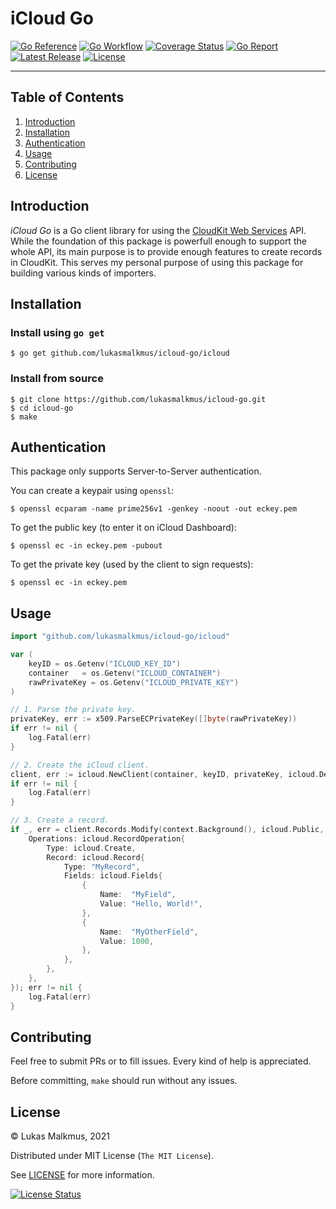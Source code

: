 # iCloud Go

[![Go Reference][gopkg_badge]][gopkg]
[![Go Workflow][go_workflow_badge]][go_workflow]
[![Coverage Status][coverage_badge]][coverage]
[![Go Report][report_badge]][report]
[![Latest Release][release_badge]][release]
[![License][license_badge]][license]

---

## Table of Contents

1. [Introduction](#introduction)
1. [Installation](#Installation)
1. [Authentication](#authentication)
1. [Usage](#usage)
1. [Contributing](#contributing)
1. [License](#license)

## Introduction

_iCloud Go_ is a Go client library for using the [CloudKit Web Services][1] API.
While the foundation of this package is powerfull enough to support the whole
API, its main purpose is to provide enough features to create records in
CloudKit. This serves my personal purpose of using this package for building
various kinds of importers.

  [1]: https://developer.apple.com/library/archive/documentation/DataManagement/Conceptual/CloudKitWebServicesReference/index.html

## Installation

### Install using `go get`

```shell
$ go get github.com/lukasmalkmus/icloud-go/icloud
```

### Install from source

```shell
$ git clone https://github.com/lukasmalkmus/icloud-go.git
$ cd icloud-go
$ make
```

## Authentication

This package only supports Server-to-Server authentication.

You can create a keypair using `openssl`:

```shell
$ openssl ecparam -name prime256v1 -genkey -noout -out eckey.pem
```

To get the public key (to enter it on iCloud Dashboard):

```shell
$ openssl ec -in eckey.pem -pubout
```

To get the private key (used by the client to sign requests):

```shell
$ openssl ec -in eckey.pem
```

## Usage

```go
import "github.com/lukasmalkmus/icloud-go/icloud"

var (
	keyID = os.Getenv("ICLOUD_KEY_ID")
	container   = os.Getenv("ICLOUD_CONTAINER")
	rawPrivateKey = os.Getenv("ICLOUD_PRIVATE_KEY")
)

// 1. Parse the private key.
privateKey, err := x509.ParseECPrivateKey([]byte(rawPrivateKey))
if err != nil {
	log.Fatal(err)
}

// 2. Create the iCloud client.
client, err := icloud.NewClient(container, keyID, privateKey, icloud.Development)
if err != nil {
	log.Fatal(err)
}

// 3. Create a record.
if _, err = client.Records.Modify(context.Background(), icloud.Public, icloud.RecordsRequest{
	Operations: icloud.RecordOperation{
		Type: icloud.Create,
		Record: icloud.Record{
			Type: "MyRecord",
			Fields: icloud.Fields{
				{
					Name:  "MyField",
					Value: "Hello, World!",
				},
				{
					Name:  "MyOtherField",
					Value: 1000,
				},
			},
		},
	},
}); err != nil {
	log.Fatal(err)
}
```

## Contributing

Feel free to submit PRs or to fill issues. Every kind of help is appreciated.

Before committing, `make` should run without any issues.

## License

&copy; Lukas Malkmus, 2021

Distributed under MIT License (`The MIT License`).

See [LICENSE](LICENSE) for more information.

[![License Status][license_status_badge]][license_status]

<!-- Badges -->

[gopkg]: https://pkg.go.dev/github.com/lukasmalkmus/icloud-go
[gopkg_badge]: https://img.shields.io/badge/doc-reference-007d9c?logo=go&logoColor=white&style=flat-square
[go_workflow]: https://github.com/lukasmalkmus/icloud-go/actions?query=workflow%3Ago
[go_workflow_badge]: https://img.shields.io/github/workflow/status/lukasmalkmus/icloud-go/go?style=flat-square&ghcache=unused
[coverage]: https://codecov.io/gh/lukasmalkmus/icloud-go
[coverage_badge]: https://img.shields.io/codecov/c/github/lukasmalkmus/icloud-go.svg?style=flat-square&ghcache=unused
[report]: https://goreportcard.com/report/github.com/lukasmalkmus/icloud-go
[report_badge]: https://goreportcard.com/badge/github.com/lukasmalkmus/icloud-go?style=flat-square&ghcache=unused
[release]: https://github.com/lukasmalkmus/icloud-go/releases/latest
[release_badge]: https://img.shields.io/github/release/lukasmalkmus/icloud-go.svg?style=flat-square&ghcache=unused
[license]: https://opensource.org/licenses/MIT
[license_badge]: https://img.shields.io/github/license/lukasmalkmus/icloud-go.svg?color=blue&style=flat-square&ghcache=unused
[license_status]: https://app.fossa.com/projects/git%2Bgithub.com%2Flukasmalkmus%2Ficloud-go
[license_status_badge]: https://app.fossa.com/api/projects/git%2Bgithub.com%2Flukasmalkmus%2Ficloud-go.svg?type=large&ghcache=unused

